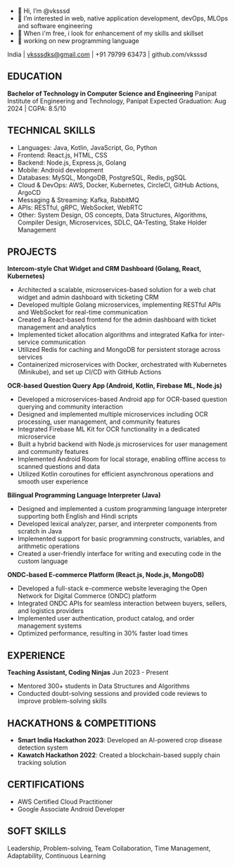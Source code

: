 - 👋 Hi, I’m @vksssd
- 👀 I’m interested in web, native application development, devOps, MLOps and software engineering
- 🌱 When i'm free, i look for enhancement of my skills and skillset
- 🦾 working on new programming language 
<!---
vksssd/vksssd is a ✨ special ✨ repository because its `README.md` (this file) appears on your GitHub profile.
You can click the Preview link to take a look at your changes.
--->
India | vksssdks@gmail.com | +91 79799 63473 | github.com/vksssd

## EDUCATION
**Bachelor of Technology in Computer Science and Engineering**
Panipat Institute of Engineering and Technology, Panipat
Expected Graduation: Aug 2024 | CGPA: 8.5/10

## TECHNICAL SKILLS
- Languages: Java, Kotlin, JavaScript, Go, Python
- Frontend: React.js, HTML, CSS
- Backend: Node.js, Express.js, Golang
- Mobile: Android development
- Databases: MySQL, MongoDB, PostgreSQL, Redis, pgSQL
- Cloud & DevOps: AWS, Docker, Kubernetes, CircleCI, GitHub Actions, ArgoCD
- Messaging & Streaming: Kafka, RabbitMQ
- APIs: RESTful, gRPC, WebSocket, WebRTC
- Other: System Design, OS concepts, Data Structures, Algorithms, Compiler Design, Microservices, SDLC, QA-Testing, Stake Holder Management

## PROJECTS
**Intercom-style Chat Widget and CRM Dashboard (Golang, React, Kubernetes)**
- Architected a scalable, microservices-based solution for a web chat widget and admin dashboard with ticketing CRM
- Developed multiple Golang microservices, implementing RESTful APIs and WebSocket for real-time communication
- Created a React-based frontend for the admin dashboard with ticket management and analytics
- Implemented ticket allocation algorithms and integrated Kafka for inter-service communication
- Utilized Redis for caching and MongoDB for persistent storage across services
- Containerized microservices with Docker, orchestrated with Kubernetes (Minikube), and set up CI/CD with GitHub Actions

**OCR-based Question Query App (Android, Kotlin, Firebase ML, Node.js)**
- Developed a microservices-based Android app for OCR-based question querying and community interaction
- Designed and implemented multiple microservices including OCR processing, user management, and community features
- Integrated Firebase ML Kit for OCR functionality in a dedicated microservice
- Built a hybrid backend with Node.js microservices for user management and community features
- Implemented Android Room for local storage, enabling offline access to scanned questions and data
- Utilized Kotlin coroutines for efficient asynchronous operations and smooth user experience

**Bilingual Programming Language Interpreter (Java)**
- Designed and implemented a custom programming language interpreter supporting both English and Hindi scripts
- Developed lexical analyzer, parser, and interpreter components from scratch in Java
- Implemented support for basic programming constructs, variables, and arithmetic operations
- Created a user-friendly interface for writing and executing code in the custom language

**ONDC-based E-commerce Platform (React.js, Node.js, MongoDB)**
- Developed a full-stack e-commerce website leveraging the Open Network for Digital Commerce (ONDC) platform
- Integrated ONDC APIs for seamless interaction between buyers, sellers, and logistics providers
- Implemented user authentication, product catalog, and order management systems
- Optimized performance, resulting in 30% faster load times

## EXPERIENCE
**Teaching Assistant, Coding Ninjas**
Jun 2023 - Present
- Mentored 300+ students in Data Structures and Algorithms
- Conducted doubt-solving sessions and provided code reviews to improve problem-solving skills

## HACKATHONS & COMPETITIONS
- **Smart India Hackathon 2023**: Developed an AI-powered crop disease detection system
- **Kawatch Hackathon 2022**: Created a blockchain-based supply chain tracking solution

## CERTIFICATIONS
- AWS Certified Cloud Practitioner
- Google Associate Android Developer

## SOFT SKILLS
Leadership, Problem-solving, Team Collaboration, Time Management, Adaptability, Continuous Learning
